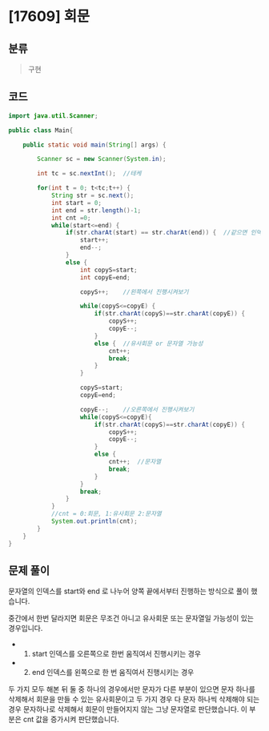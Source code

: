 # [17609] 회문

## 분류
> 구현

## 코드
```java
import java.util.Scanner;

public class Main{

	public static void main(String[] args) {

		Scanner sc = new Scanner(System.in);

		int tc = sc.nextInt();	//테케

		for(int t = 0; t<tc;t++) {
			String str = sc.next();
			int start = 0;
			int end = str.length()-1;
			int cnt =0;
			while(start<=end) {
				if(str.charAt(start) == str.charAt(end)) {	//같으면 인덱스 줄이고 계속 진행
					start++;
					end--;
				}
				else {
					int copyS=start;
					int copyE=end;

					copyS++;	//왼쪽에서 진행시켜보기

					while(copyS<=copyE) {
						if(str.charAt(copyS)==str.charAt(copyE)) {
							copyS++;
							copyE--;
						}
						else {	//유사회문 or 문자열 가능성 
							cnt++;
							break;
						}
					}

					copyS=start;
					copyE=end;

					copyE--;	//오른쪽에서 진행시켜보기 
					while(copyS<=copyE){
						if(str.charAt(copyS)==str.charAt(copyE)) {
							copyS++;
							copyE--;
						}
						else {
							cnt++;	//문자열
							break;	
						}
					}
					break;
				}
			}
			//cnt = 0:회문, 1:유사회문 2:문자열
			System.out.println(cnt);
		}
	}
}
```

## 문제 풀이
문자열의 인덱스를 start와 end 로 나누어 양쪽 끝에서부터 진행하는 방식으로 풀이 했습니다.

중간에서 한번 달라지면 회문은 무조건 아니고 유사회문 또는 문자열일 가능성이 있는 경우입니다.
   - 1. start 인덱스를 오른쪽으로 한번 움직여서 진행시키는 경우 
   - 2. end 인덱스를 왼쪽으로 한 번 움직여서 진행시키는 경우 

두 가지 모두 해본 뒤 둘 중 하나의 경우에서만 문자가 다른 부분이 있으면 문자 하나를 삭제해서 회문을 만들 수 있는 유사회문이고 두 가지 경우 다 문자 하나씩 삭제해야 되는 경우 문자하나로 삭제해서 회문이 만들어지지 않는 그냥 문자열로 판단했습니다. 이 부분은 cnt 값을 증가시켜 판단했습니다.